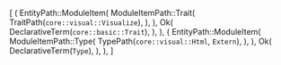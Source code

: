 [
    (
        EntityPath::ModuleItem(
            ModuleItemPath::Trait(
                TraitPath(`core::visual::Visualize`),
            ),
        ),
        Ok(
            DeclarativeTerm(`core::basic::Trait`),
        ),
    ),
    (
        EntityPath::ModuleItem(
            ModuleItemPath::Type(
                TypePath(`core::visual::Html`, `Extern`),
            ),
        ),
        Ok(
            DeclarativeTerm(`Type`),
        ),
    ),
]